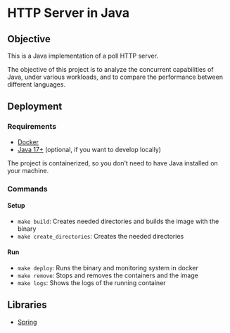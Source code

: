 # HTTP Server in Java

## Objective

This is a Java implementation of a poll HTTP server.

The objective of this project is to analyze the concurrent capabilities of Java, under various workloads, and to compare the performance between different languages.

## Deployment

### Requirements

- [Docker](https://www.docker.com/)
- [Java 17+](https://openjdk.org/) (optional, if you want to develop locally)

The project is containerized, so you don't need to have Java installed on your machine.

### Commands

#### Setup

- `make build`: Creates needed directories and builds the image with the binary
- `make create_directories`: Creates the needed directories

#### Run

- `make deploy`: Runs the binary and monitoring system in docker
- `make remove`: Stops and removes the containers and the image
- `make logs`: Shows the logs of the running container

## Libraries

- [Spring](https://spring.io/)